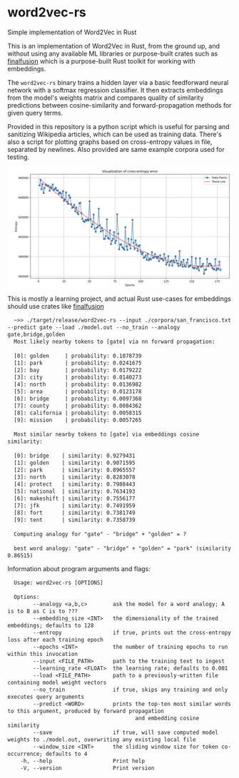 # word2vec-rs
Simple implementation of Word2Vec in Rust

This is an implementation of Word2Vec in Rust, from the ground up, and without using any available ML libraries or purpose-built crates such as [finalfusion](https://docs.rs/finalfusion/latest/finalfusion/) which is a purpose-built Rust toolkit for working with embeddings.

The `word2vec-rs` binary trains a hidden layer via a basic feedforward neural network with a softmax regression classifier. It then extracts embeddings from the model's weights matrix and compares quality of similarity predictions between cosine-similarity and forward-propagation methods for given query terms.

Provided in this repository is a python script which is useful for parsing and sanitizing Wikipedia articles, which can be used as training data. There's also a script for plotting graphs based on cross-entropy values in file, separated by newlines. Also provided are same example corpora used for testing. 

![Cross-entropy loss visualization from 175 training epochs](https://github.com/mikecvet/word2vec-rs/blob/master/static/entropy.png)

This is mostly a learning project, and actual Rust use-cases for embeddings should use crates like [finalfusion](https://github.com/finalfusion/finalfusion-rust)

```
  ~>> ./target/release/word2vec-rs --input ./corpora/san_francisco.txt --predict gate --load ./model.out --no_train --analogy gate,bridge,golden
  Most likely nearby tokens to [gate] via nn forward propagation:

  [0]: golden     | probability: 0.1078739
  [1]: park       | probability: 0.0241675
  [2]: bay        | probability: 0.0179222
  [3]: city       | probability: 0.0140273
  [4]: north      | probability: 0.0136982
  [5]: area       | probability: 0.0123178
  [6]: bridge     | probability: 0.0097368
  [7]: county     | probability: 0.0084362
  [8]: california | probability: 0.0058315
  [9]: mission    | probability: 0.0057265

  Most similar nearby tokens to [gate] via embeddings cosine similarity:

  [0]: bridge    | similarity: 0.9279431
  [1]: golden    | similarity: 0.9071595
  [2]: park      | similarity: 0.8965557
  [3]: north     | similarity: 0.8283078
  [4]: protect	 | similarity: 0.7988443
  [5]: national  | similarity: 0.7634193
  [6]: makeshift | similarity: 0.7556177
  [7]: jfk       | similarity: 0.7491959
  [8]: fort      | similarity: 0.7381749
  [9]: tent      | similarity: 0.7358739

  Computing analogy for "gate" - "bridge" + "golden" = ?

  best word analogy: "gate" - "bridge" + "golden" = "park" (similarity 0.86515)
```

Information about program arguments and flags:

```
  Usage: word2vec-rs [OPTIONS]

  Options:
        --analogy <a,b,c>        ask the model for a word analogy; A is to B as C is to ???
        --embedding_size <INT>   the dimensionality of the trained embeddings; defaults to 128
        --entropy                if true, prints out the cross-entropy loss after each training epoch
        --epochs <INT>           the number of training epochs to run within this invocation
        --input <FILE_PATH>      path to the training text to ingest
        --learning_rate <FLOAT>  the learning rate; defaults to 0.001
        --load <FILE_PATH>       path to a previously-written file containing model weight vectors
        --no_train               if true, skips any training and only executes query arguments
        --predict <WORD>         prints the top-ten most similar words to this argument, produced by forward propagation 
                                        and embedding cosine similarity
        --save                   if true, will save computed model weights to ./model.out, overwriting any existing local file
        --window_size <INT>      the sliding window size for token co-occurrence; defaults to 4
    -h, --help                   Print help
    -V, --version                Print version  
```
